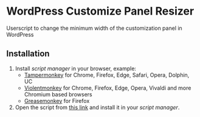 # WordPress Customize Panel Resizer
Userscript to change the minimum width of the customization panel in WordPress

## Installation

1. Install _script manager_ in your browser, example:
   * [Tampermonkey](http://www.tampermonkey.net/) for Chrome, Firefox, Edge, Safari, Opera, Dolphin, UC
   * [Violentmonkey](https://violentmonkey.github.io/) for Chrome, Firefox, Edge, Opera, Vivaldi and more Chromium based browsers
   * [Greasemonkey](https://www.greasespot.net/) for Firefox
2. Open the script from [this link](https://raw.githubusercontent.com/kasiaizak/WordPress-Customize-Panel-Resizer/master/wp-customize-panel-resizer.user.js) and install it in your _script manager_.

